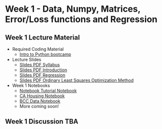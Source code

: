 # Week 1 - Data, Numpy, Matrices, Error/Loss functions and Regression

## Week 1 Lecture Material
  - Required Coding Material
    - [Intro to Python bootcamp](https://canvas.ucsd.edu/courses/66898/pages/python-resources)
  - Lecture Slides 
    - [Slides PDF Syllabus](https://drive.google.com/file/d/1MmOGyJotm0R3v3d0a4_3opgoIhidaUDI/view?usp=sharing)
    - [Slides PDF Introduction](https://drive.google.com/file/d/149CUk1-JykgHbHcNpPCgqQBf73F0nu-g/view?usp=sharing)
    - [Slides PDF Regression](https://drive.google.com/file/d/1Ob8FvPxLI4Eip55X0wsCmn_XJLhwyunZ/view?usp=sharing)
    - [Slides PDF Ordinary Least Squares Optimization Method](https://drive.google.com/file/d/1-kXcUa1Njd6b_jiwQRTLq9TFu3W2BEgZ/view?usp=sharing)
  - Week 1 Notebooks
    - [Notebook Tutorial Notebook](https://colab.research.google.com/drive/1NGS-A5nUNNaTo2hq-mfcIty_BHXZkbPJ?usp=sharing)
    - [CA Housing Notebook](https://colab.research.google.com/drive/1jgNKGCGIkKaBXAAfRxOAhNSO4b4B7Bo2?usp=sharing)
    - [BCC Data Notebook](https://colab.research.google.com/drive/1ksEGL7SJ_wutCIyPYx7Loe5EPdOij6dJ?usp=sharing)
    - More coming soon!
## Week 1 Discussion TBA
<!--  - [Slides](https://drive.google.com/file/d/1yj0Mmw6Itprd1fITTnw8ZDTfJbfRyHVa/view?usp=sharing)
  - [Notebook](https://colab.research.google.com/drive/1tZnVj343chyHFzCrZu2TrxMVE44cishj)
## Week 2 Discussion
  - [Slides](https://drive.google.com/file/d/10yn9E3U7tFW0lkSjsVUrzHqMxEq-TG_f/view?usp=sharing)
  - [Notebook](https://colab.research.google.com/drive/1UIZZS_0Lb9NcdwoX-HTydPfCq52OCfFH?usp=sharing)

